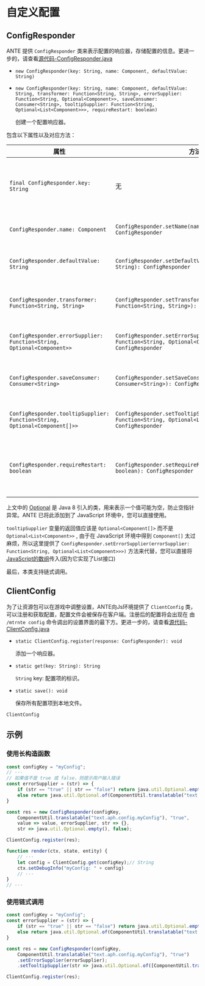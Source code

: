 # 自定义配置

## ConfigResponder

ANTE 提供 `ConfigResponder` 类来表示配置的响应器，存储配置的信息。更进一步的，请查看[源代码-ConfigResponder.java](https://github.com/aphrodite281/mtr-ante/blob/alpha/common/src/main/java/cn/zbx1425/mtrsteamloco/data/ConfigResponder.java)

- `new ConfigResponder(key: String, name: Component, defaultValue: String)`

- `new ConfigResponder(key: String, name: Component, defaultValue: String, transformer: Function<String, String>, errorSupplier: Function<String, Optional<Component>>, saveConsumer: Consumer<String>, tooltipSupplier: Function<String, Optional<List<Component>>>, requireRestart: boolean)`

    创建一个配置响应器。

包含以下属性以及对应方法：

| 属性 | 方法 | 说明 |
| ------------- | ------------- | ------------- |
| `final ConfigResponder.key: String` | 无 | 配置项的标识。无法修改 |
| `ConfigResponder.name: Component` | `ConfigResponder.setName(name: Component): ConfigResponder` | 配置项的名称 |
| `ConfigResponder.defaultValue: String` | `ConfigResponder.setDefaultValue(defaultValue: String): ConfigResponder` | 配置项的默认值 |
| `ConfigResponder.transformer: Function<String, String>` | `ConfigResponder.setTransformer(transformer: Function<String, String>): ConfigResponder` | 配置项的转换器 |
| `ConfigResponder.errorSupplier: Function<String, Optional<Component>>` | `ConfigResponder.setErrorSupplier(errorSupplier: Function<String, Optional<Component>>): ConfigResponder` | 配置项的错误提示 |
| `ConfigResponder.saveConsumer: Consumer<String>` | `ConfigResponder.setSaveConsumer(saveConsumer: Consumer<String>): ConfigResponder` | 配置项的保存函数 |
| `ConfigResponder.tooltipSupplier: Function<String, Optional<Component[]>>` | `ConfigResponder.setTooltipSupplier(tooltipSupplier: Function<String, Optional<List<Component>>>): ConfigResponder` | 配置项的提示信息 |
| `ConfigResponder.requireRestart: boolean` | `ConfigResponder.setRequireRestart(requireRestart: boolean): ConfigResponder` | 配置项是否需要重启游戏 |

上文中的 [Optional](https://docs.oracle.com/javase/8/docs/api/java/util/Optional.html) 是 Java 8 引入的类，用来表示一个值可能为空，防止空指针异常。ANTE 已将此添加到了 JavaScript 环境中，您可以直接使用。

`tooltipSupplier` 变量的返回值应该是 `Optional<Component[]>` 而不是 `Optional<List<Component>>` , 由于在 JavaScript 环境中得到 `Component[]` 太过麻烦，所以这里提供了 `ConfigResponder.setErrorSupplier(errorSupplier: Function<String, Optional<List<Component>>>)` 方法来代替，您可以直接将 [JavaScript的数组](https://github.com/aphrodite281/mtr-ante/blob/alpha/rhino/src/main/java/vendor/cn/zbx1425/mtrsteamloco/org/mozilla/javascript/NativeArray.java)传入(因为它实现了List接口)

最后，本类支持链式调用。

## ClientConfig

为了让资源包可以在游戏中调整设置，ANTE向Js环境提供了 `ClientConfig` 类，可以注册和获取配置，配置文件会被保存在客户端。注册后的配置将会出现在 由 `/mtrnte config` 命令调出的设置界面的最下方。更进一步的，请查看[源代码-ClientConfig.java](https://github.com/aphrodite281/mtr-ante/blob/alpha/common/src/main/java/cn/zbx1425/mtrsteamloco/ClientConfig.java)

- `static ClientConfig.register(response: ConfigResponder): void `

    添加一个响应器。

- `static get(key: String): String`

    `String` key: 配置项的标识。

- `static save(): void`

    保存所有配置项到本地文件。

`ClientConfig`

## 示例

### 使用长构造函数

```javascript
const configKey = "myConfig";
// ···
// 如果值不是 true 或 false，则提示用户输入错误
const errorSupplier = (str) => {
    if (str == "true" || str == "false") return java.util.Optional.empty();
    else return java.util.Optional.of(ComponentUtil.translatable("text.aph.config.error"));
}

const res = new ConfigResponder(configKey, 
    ComponentUtil.translatable("text.aph.config.myConfig"), "true", 
    value => value, errorSupplier, str => {}, 
    str => java.util.Optional.empty(), false);

ClientConfig.register(res);

function render(ctx, state, entity) {
    // ···
    let config = ClientConfig.get(configKey);// String
    ctx.setDebugInfo("myConfig: " + config)
    // ···
}
// ···
```

### 使用链式调用

```javascript
const configKey = "myConfig";
const errorSupplier = (str) => {
    if (str == "true" || str == "false") return java.util.Optional.empty();
    else return java.util.Optional.of(ComponentUtil.translatable("text.aph.config.error"));
}

const res = new ConfigResponder(configKey, 
    ComponentUtil.translatable("text.aph.config.myConfig"), "true")
    .setErrorSupplier(errorSupplier);
    .setTooltipSupplier(str => java.util.Optional.of([ComponentUtil.translatable("text.aph.config.tooltip")]));

ClientConfig.register(res);
```